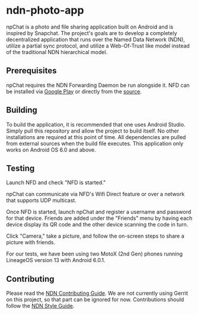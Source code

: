 # ndn-photo-app

npChat is a photo and file sharing application built on Android and is inspired by Snapchat. The project's
goals are to develop a completely decentralized application that runs over the Named Data Network (NDN), utilize
a partial sync protocol, and utilize a Web-Of-Trust like model instead of the traditional NDN hierarchical model.

## Prerequisites
npChat requires the NDN Forwarding Daemon be run alongside it. NFD can be installed via [Google Play](https://play.google.com/store/apps/details?id=net.named_data.nfd) or directly from the [source](https://github.com/named-data-mobile/NFD-android).

## Building

To build the application, it is recommended that one uses Android Studio. Simply pull this repository and allow the project to build itself. No other installations are required at this point of time. All dependencies are pulled from external sources when the build file executes. This application only works on Android OS 6.0 and above.

## Testing
Launch NFD and check "NFD is started." 

npChat can communicate via NFD's Wifi Direct feature or over a network that supports UDP multicast.

Once NFD is started, launch npChat and register a username and password for that device. Friends are added under the "Friends" menu by having each device display its QR code and the other device scanning the code in turn.

Click "Camera," take a picture, and follow the on-screen steps to share a picture with friends.

For our tests, we have been using two MotoX (2nd Gen) phones running LineageOS version 13 with Android 6.0.1.

## Contributing
Please read the [NDN Contributing Guide](https://github.com/named-data/NFD/blob/master/CONTRIBUTING.md). We are not currently using Gerrit on this project, so that part can be ignored for now. Contributions should follow the [NDN Style Guide](https://named-data.net/codebase/platform/documentation/ndn-platform-development-guidelines/cpp-code-guidelines/).
